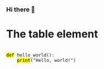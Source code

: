 

### Hi there 👋


<h1>The table element</h1>


<pre>
<code>
<mark>def</mark> hello_world():
    <mark>print</mark>("Hello, world!")
</code>
</pre>

